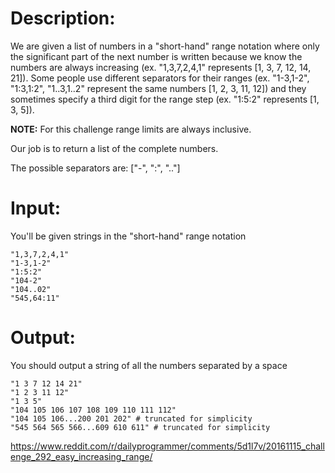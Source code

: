 # Description:

We  are given a list of numbers in a "short-hand" range notation where only the significant part of the next number is written because we know the numbers are always increasing (ex. "1,3,7,2,4,1" represents [1, 3, 7, 12, 14, 21]). Some people use different separators for their ranges (ex. "1-3,1-2", "1:3,1:2", "1..3,1..2" represent the same numbers [1, 2, 3, 11, 12]) and they sometimes specify a third digit for the range step (ex. "1:5:2" represents [1, 3, 5]). 

**NOTE:** For this challenge range limits are always inclusive.

Our job is to return a list of the complete numbers.

The possible separators are: ["-", ":", ".."]


# Input:

You'll be given strings in the "short-hand" range notation

    "1,3,7,2,4,1"
    "1-3,1-2"
    "1:5:2"
    "104-2"
    "104..02"
    "545,64:11"

# Output:

You should output a string of all the numbers separated by a space

    "1 3 7 12 14 21"
    "1 2 3 11 12"
    "1 3 5"
    "104 105 106 107 108 109 110 111 112"
    "104 105 106...200 201 202" # truncated for simplicity
    "545 564 565 566...609 610 611" # truncated for simplicity

https://www.reddit.com/r/dailyprogrammer/comments/5d1l7v/20161115_challenge_292_easy_increasing_range/

